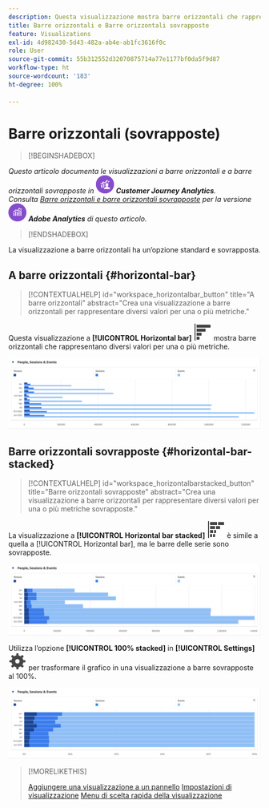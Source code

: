 ```yaml
---
description: Questa visualizzazione mostra barre orizzontali che rappresentano diversi valori per una o più metriche.
title: Barre orizzontali e Barre orizzontali sovrapposte
feature: Visualizations
exl-id: 4d982430-5d43-482a-ab4e-ab1fc3616f0c
role: User
source-git-commit: 55b312552d32070875714a77e1177bf0da5f9d87
workflow-type: ht
source-wordcount: '183'
ht-degree: 100%

---
```


# Barre orizzontali (sovrapposte)

>[!BEGINSHADEBOX]

_Questo articolo documenta le visualizzazioni a barre orizzontali e a barre orizzontali sovrapposte in_ ![CustomerJourneyAnalytics](/help/assets/icons/CustomerJourneyAnalytics.svg) _**Customer Journey Analytics**._<br/>_Consulta [Barre orizzontali e barre orizzontali sovrapposte](https://experienceleague.adobe.com/it/docs/analytics/analyze/analysis-workspace/visualizations/horizontal-bar) per la versione_ ![AdobeAnalytics](/help/assets/icons/AdobeAnalytics.svg) _**Adobe Analytics** di questo articolo._

>[!ENDSHADEBOX]

La visualizzazione a barre orizzontali ha un’opzione standard e sovrapposta.

## A barre orizzontali {#horizontal-bar}

<!-- markdownlint-disable MD034 -->

>[!CONTEXTUALHELP]
>id="workspace_horizontalbar_button"
>title="A barre orizzontali"
>abstract="Crea una visualizzazione a barre orizzontali per rappresentare diversi valori per una o più metriche."

<!-- markdownlint-enable MD034 -->


Questa visualizzazione a **[!UICONTROL Horizontal bar]** ![GraphBarHorizontal](/help/assets/icons/GraphBarHorizontal.svg) mostra barre orizzontali che rappresentano diversi valori per una o più metriche.

![Barre orizzontali che mostrano le metriche tra cui visualizzazioni di pagina, velocità di pagina, visite, entrate e uscite.](assets/horizontal-bar.png)

## Barre orizzontali sovrapposte {#horizontal-bar-stacked}

<!-- markdownlint-disable MD034 -->

>[!CONTEXTUALHELP]
>id="workspace_horizontalbarstacked_button"
>title="Barre orizzontali sovrapposte"
>abstract="Crea una visualizzazione a barre orizzontali per rappresentare diversi valori per una o più metriche sovrapposte."

<!-- markdownlint-enable MD034 -->


La visualizzazione a **[!UICONTROL Horizontal bar stacked]** ![GraphBarHorizontalStacked](/help/assets/icons/GraphBarHorizontalStacked.svg) è simile a quella a [!UICONTROL Horizontal bar], ma le barre delle serie sono sovrapposte.

![Barre orizzontali sovrapposte che mostrano visualizzazioni di pagina, visite, entrate e uscite.](assets/horizontal-bar-stacked.png)

Utilizza l’opzione **[!UICONTROL 100% stacked]** in **[!UICONTROL Settings]** ![Setting](/help/assets/icons/Setting.svg) per trasformare il grafico in una visualizzazione a barre sovrapposte al 100%.

![Barre orizzontali sovrapposte al 100%](assets/horizontal-bar-stacked100.png)


>[!MORELIKETHIS]
>
>[Aggiungere una visualizzazione a un pannello](/help/analysis-workspace/visualizations/freeform-analysis-visualizations.md#add-visualizations-to-a-panel)
>[Impostazioni di visualizzazione](/help/analysis-workspace/visualizations/freeform-analysis-visualizations.md#settings)
>[Menu di scelta rapida della visualizzazione](/help/analysis-workspace/visualizations/freeform-analysis-visualizations.md#context-menu)
>

